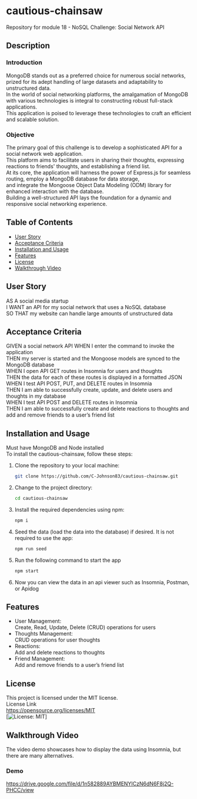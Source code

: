 # cautious-chainsaw
Repository for module 18  - NoSQL Challenge: Social Network API

## Description
### Introduction
MongoDB stands out as a preferred choice for numerous social networks, prized for its adept handling of large datasets and adaptability to unstructured data.  
In the world of social networking platforms, the amalgamation of MongoDB with various technologies is integral to constructing robust full-stack applications.  
This application is poised to leverage these technologies to craft an efficient and scalable solution.

### Objective
The primary goal of this challenge is to develop a sophisticated API for a social network web application.  
This platform aims to facilitate users in sharing their thoughts, expressing reactions to friends' thoughts, and establishing a friend list.  
At its core, the application will harness the power of Express.js for seamless routing, employ a MongoDB database for data storage,  
and integrate the Mongoose Object Data Modeling (ODM) library for enhanced interaction with the database.   
Building a well-structured API lays the foundation for a dynamic and responsive social networking experience.

## Table of Contents
- [User Story](#user-story)
- [Acceptance Criteria](#acceptance-criteria)
- [Installation and Usage](#installation-and-usage)
- [Features](#features)
- [License](#license)
- [Walkthrough Video](#walkthrough-video)

## User Story
AS A social media startup  
I WANT an API for my social network that uses a NoSQL database  
SO THAT my website can handle large amounts of unstructured data


## Acceptance Criteria  
GIVEN a social network API
WHEN I enter the command to invoke the application  
THEN my server is started and the Mongoose models are synced to the MongoDB database  
WHEN I open API GET routes in Insomnia for users and thoughts  
THEN the data for each of these routes is displayed in a formatted JSON  
WHEN I test API POST, PUT, and DELETE routes in Insomnia  
THEN I am able to successfully create, update, and delete users and thoughts in my database  
WHEN I test API POST and DELETE routes in Insomnia  
THEN I am able to successfully create and delete reactions to thoughts and add and remove friends to a user’s friend list

## Installation and Usage
Must have MongoDB and Node installed    
To install the cautious-chainsaw, follow these steps:

1. Clone the repository to your local machine:
   ```bash
   git clone https://github.com/C-Johnson83/cautious-chainsaw.git
2. Change to the project directory:
    ```bash  
    cd cautious-chainsaw  
3. Install the required dependencies using npm:  
    ```bash
    npm i  
4. Seed the data (load the data into the database) if desired. It is not required to use the app:
    ```bash
    npm run seed  
14. Run the following command to start the app
    ```bash
    npm start   
15. Now you can view the data in an api viewer such as Insomnia, Postman, or Apidog
 
## Features
- User Management:  
    Create, Read, Update, Delete (CRUD) operations for users  
- Thoughts Management:  
CRUD operations for user thoughts  
- Reactions:  
Add and delete reactions to thoughts  
- Friend Management:  
Add and remove friends to a user’s friend list  

## License
This project is licensed under the MIT license.  
License Link  
https://opensource.org/licenses/MIT   
[![License: MIT](https://img.shields.io/badge/License-MIT-yellow.svg)]  

## Walkthrough Video
The video demo showcases how to display the data using Insomnia, but there are many alternatives.

### Demo
https://drive.google.com/file/d/1n582889AYBMENYICzN6dN6F8j2Q-PHCC/view

